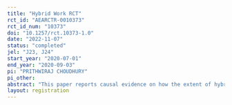 ```yaml
---
title: "Hybrid Work RCT"
rct_id: "AEARCTR-0010373"
rct_id_num: "10373"
doi: "10.1257/rct.10373-1.0"
date: "2022-11-07"
status: "completed"
jel: "J23, J24"
start_year: "2020-07-01"
end_year: "2020-09-03"
pi: "PRITHWIRAJ CHOUDHURY"
pi_other:
abstract: "This paper reports causal evidence on how the extent of hybrid work—the number of days worked from home relative to days worked from the office—affects outcomes relevant for workers and firms. Collaborating with an organization in Bangladesh, we randomized the number of days that individual employees worked from the office for nine weeks. We find that an intermediate number of days in the office resulted in greater self-reported work-life balance and lower isolation from colleagues. Furthermore, hybrid work also led to a greater volume of emails, more unique email recipients, and more unique information conveyed in the emails. Hybrid work was also linked with better performance ratings from managers."
layout: registration
---
```


